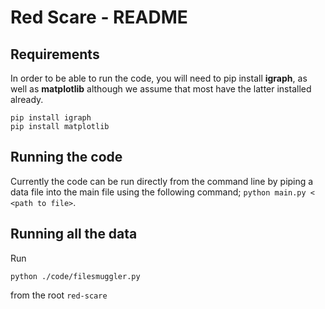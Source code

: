 # Red Scare - README

## Requirements
In order to be able to run the code, you will need to pip install **igraph**, as well as **matplotlib** although we assume that most have the latter installed already. 

```
pip install igraph
pip install matplotlib
```

## Running the code
Currently the code can be run directly from the command line by piping a data file into the main file using the following command; 
```python main.py < <path to file>```.

## Running all the data
Run 
```
python ./code/filesmuggler.py
``` 
from the root `red-scare`